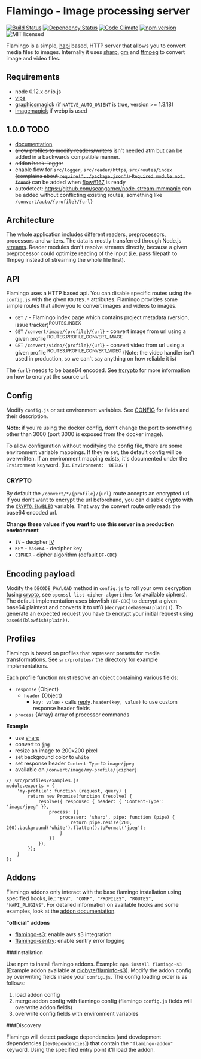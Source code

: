 # Flamingo - Image processing server
[![Build Status](https://travis-ci.org/piobyte/flamingo.png?branch=master)](https://travis-ci.org/piobyte/flamingo)
[![Dependency Status](https://david-dm.org/piobyte/flamingo.svg)](https://david-dm.org/piobyte/flamingo)
[![Code Climate](https://codeclimate.com/github/piobyte/flamingo.png)](https://codeclimate.com/github/piobyte/flamingo)
[![npm version](https://badge.fury.io/js/flamingo.svg)](https://www.npmjs.com/package/flamingo)
![MIT licensed](https://img.shields.io/github/license/piobyte/flamingo.svg)

Flamingo is a simple, [hapi](http://hapijs.com/) based, HTTP server that allows you to convert media files to images.
Internally it uses [sharp](https://github.com/lovell/sharp), [gm](https://github.com/aheckmann/gm) and [ffmpeg](https://github.com/fluent-ffmpeg/node-fluent-ffmpeg) to convert image and video files.

## Requirements

- node 0.12.x or io.js
- [vips](http://www.vips.ecs.soton.ac.uk/index.php?title=VIPS)
- [graphicsmagick](http://www.graphicsmagick.org/) (if `NATIVE_AUTO_ORIENT` is true, version >= 1.3.18)
- [imagemagick](http://www.imagemagick.org/) if webp is used

## 1.0.0 TODO

- [documentation](https://piobyte.github.io/flamingo/)
- ~~allow profiles to modify readers/writers~~ isn't needed atm but can be added in a backwards compatible manner.
- ~~addon hook: logger~~
- ~~enable flow for `src/logger`, `src/reader/https`, `src/routes/index` (complains about `require('../package.json')`: `Required module not found`)~~ can be added when [flow#167](https://github.com/facebook/flow/issues/167) is ready
- ~~autodetect: https://github.com/seangarner/node-stream-mmmagic~~ can be added without conflicting existing routes, something like `/convert/auto/{profile}/{url}`

## Architecture

The whole application includes different readers, preprocessors, processors and writers.
The data is mostly transferred through Node.js [streams](http://nodejs.org/api/stream.html).
Reader modules don't resolve streams directly, because a given preprocessor could optimize reading of the input (i.e. pass filepath to ffmpeg instead of streaming the whole file first).

## API

Flamingo uses a HTTP based api. You can disable specific routes using the `config.js` with the given `ROUTES.*` attributes.
Flamingo provides some simple routes that allow you to convert images and videos to images.

- `GET` `/` - Flamingo index page which contains project metadata (version, issue tracker)<sup>ROUTES.INDEX</sup>
- `GET` `/convert/image/{profile}/{url}` - convert image from url using a given profile <sup>ROUTES.PROFILE_CONVERT_IMAGE</sup>
- `GET` `/convert/video/{profile}/{url}` - convert video from url using a given profile <sup>ROUTES.PROFILE_CONVERT_VIDEO</sup> (Note: the video handler isn't used in production, so we can't say anything on how reliable it is)

The `{url}` needs to be base64 encoded. See [#crypto](#crypto) for more information on how to encrypt the source url.

## Config

Modify `config.js` or set environment variables. See [CONFIG](https://piobyte.github.io/flamingo/module-flamingo_config-CONFIG.html) for fields and their description.

__Note:__ if you're using the docker config, don't change the port to something other than 3000 (port 3000 is exposed from the docker image).

To allow configuration without modifying the config file, there are some environment variable mappings.
If they're set, the default config will be overwritten. If an environment mapping exists,
it's documented under the `Environment` keyword. (i.e. `Environment: 'DEBUG'`)

### CRYPTO

By default the `/convert/*/{profile}/{url}` route accepts an encrypted url.
If you don't want to encrypt the url beforehand, you can disable crypto with the [`CRYPTO.ENABLED`](http://localhost:63342/flamingo/docs/module-flamingo_config-CONFIG.html#.CRYPTO) variable.
That way the convert route only reads the base64 encoded url.

__Change these values if you want to use this server in a production environment__

- `IV` - decipher [IV](https://en.wikipedia.org/wiki/Initialization_vector)
- `KEY` - `base64` - decipher key
- `CIPHER` - cipher algorithm (default `BF-CBC`)

## Encoding payload

Modify the `DECODE_PAYLOAD` method in `config.js` to roll your own decryption (using [crypto](http://nodejs.org/api/crypto.html), see `openssl list-cipher-algorithms` for available ciphers).
The default implementation uses blowfish (`BF-CBC`) to decrypt a given base64 plaintext and converts it to utf8 (`decrypt(debase64(plain))`).
To generate an expected request you have to encrypt your initial request using `base64(blowfish(plain))`.

## Profiles

Flamingo is based on profiles that represent presets for media transformations.
See `src/profiles/` the directory for example implementations.

Each profile function must resolve an object containing various fields:

- `response` {Object}
    - `header` {Object}
        - `key: value` - calls [reply](http://hapijs.com/api#replyerr-result)`.header(key, value)` to use custom response header fields
- `process` {Array} array of processor commands

__Example__

- use [sharp](https://github.com/lovell/sharp)
- convert to `jpg`
- resize an image to 200x200 pixel
- set background color to `white`
- set response header `Content-Type` to `image/jpeg`
- available on `/convert/image/my-profile/{cipher}`

```
// src/profiles/examples.js
module.exports = {
    'my-profile': function (request, query) {
        return new Promise(function (resolve) {
            resolve({ response: { header: { 'Content-Type': 'image/jpeg' }},
                process: [{
                    processor: 'sharp', pipe: function (pipe) {
                        return pipe.resize(200, 200).background('white').flatten().toFormat('jpeg');
                    }
                }]
            });
        });
    }
};
```

## Addons

Flamingo addons only interact with the base flamingo installation using specified hooks, ie.: `"ENV", "CONF", "PROFILES", "ROUTES", "HAPI_PLUGINS"`.
For detailed information on available hooks and some examples, look at the [addon documentation](https://piobyte.github.io/flamingo/module-flamingo_src_addon.HOOKS.html).

__"official" addons__

- [flamingo-s3](https://github.com/piobyte/flamingo-s3): enable aws s3 integration
- [flamingo-sentry](https://github.com/piobyte/flamingo-sentry): enable sentry error logging

###Installation

Use npm to install flamingo addons. Example: `npm install flamingo-s3` (Example addon available at [piobyte/flaminfo-s3](https://github.com/piobyte/flaminfo-s3)).
Modify the addon config by overwriting fields inside your `config.js`. The config loading order is as follows:

1. load addon config
2. merge addon config with flamingo config (flamingo `config.js` fields will overwrite addon fields)
3. overwrite config fields with environment variables

###Discovery

Flamingo will detect package dependencies (and development dependencies [`devDependencies`]) that contain the `"flamingo-addon"` keyword.
Using the specified entry point it'll load the addon.
